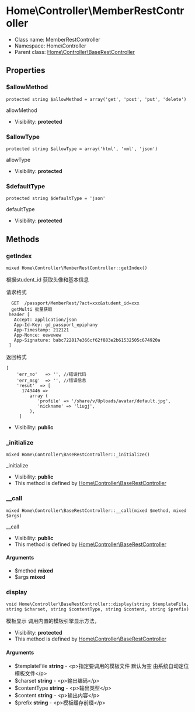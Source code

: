 Home\Controller\MemberRestController
===============






* Class name: MemberRestController
* Namespace: Home\Controller
* Parent class: [Home\Controller\BaseRestController](Home-Controller-BaseRestController.md)





Properties
----------


### $allowMethod

    protected string $allowMethod = array('get', 'post', 'put', 'delete')

allowMethod



* Visibility: **protected**


### $allowType

    protected string $allowType = array('html', 'xml', 'json')

allowType



* Visibility: **protected**


### $defaultType

    protected string $defaultType = 'json'

defaultType



* Visibility: **protected**


Methods
-------


### getIndex

    mixed Home\Controller\MemberRestController::getIndex()

根据student_id 获取头像和基本信息

请求格式
```
  GET  /passport/MemberRest/?act=xxx&student_id=xxx
  getMulti 批量获取
 header [
   Accept: application/json
   App-Id-Key: gd_passport_epiphany
   App-Timestamp: 212121
   App-Nonce: eewewew
   App-Signature: babc722817e366cf62f883e2b61532505c674920a
 ]
```
返回格式
```
[
    'err_no'   => '', //错误代码
    'err_msg'  => '', //错误信息
    'resut'  => [
      1749446 =>
         array (
            'profile' => '/share/v/Uploads/avatar/default.jpg',
            'nickname' => 'liugj',
         ),
     ]
```

* Visibility: **public**




### _initialize

    mixed Home\Controller\BaseRestController::_initialize()

_initialize



* Visibility: **public**
* This method is defined by [Home\Controller\BaseRestController](Home-Controller-BaseRestController.md)




### __call

    mixed Home\Controller\BaseRestController::__call(mixed $method, mixed $args)

__call



* Visibility: **public**
* This method is defined by [Home\Controller\BaseRestController](Home-Controller-BaseRestController.md)


#### Arguments
* $method **mixed**
* $args **mixed**



### display

    void Home\Controller\BaseRestController::display(string $templateFile, string $charset, string $contentType, string $content, string $prefix)

模板显示 调用内置的模板引擎显示方法，



* Visibility: **protected**
* This method is defined by [Home\Controller\BaseRestController](Home-Controller-BaseRestController.md)


#### Arguments
* $templateFile **string** - &lt;p&gt;指定要调用的模板文件
默认为空 由系统自动定位模板文件&lt;/p&gt;
* $charset **string** - &lt;p&gt;输出编码&lt;/p&gt;
* $contentType **string** - &lt;p&gt;输出类型&lt;/p&gt;
* $content **string** - &lt;p&gt;输出内容&lt;/p&gt;
* $prefix **string** - &lt;p&gt;模板缓存前缀&lt;/p&gt;


